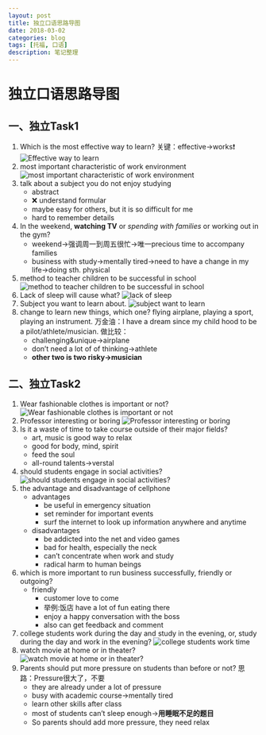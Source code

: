 ```yaml
---
layout: post
title: 独立口语思路导图
date: 2018-03-02
categories: blog
tags: [托福, 口语]
description: 笔记整理
---
```

# 独立口语思路导图
## 一、独立Task1
1. Which is the most effective way to learn?
	关键：effective→works❗️ 
	![](https://ws4.sinaimg.cn/large/006tNc79ly1foy8hn8rjtj31kw0l2agy.jpg "Effective way to learn")
2. most important characteristic of work environment
	![](https://ws1.sinaimg.cn/large/006tNc79ly1foya8ft3rzj31kw0pmqb7.jpg "most important characteristic of work environment")
3. talk about a subject you do not enjoy studying
	- abstract
	- ❌ understand formular
	- maybe easy for others, but it is so difficult for me
	- hard to remember details
4. In the weekend, **watching TV** or _spending with families_ or working out in the gym?
	- weekend→强调周一到周五很忙→唯一precious time to accompany families
	- business with study→mentally tired→need to have a change in my life→doing sth. physical 
5. method to teacher children to be successful in school
	![](https://ws1.sinaimg.cn/large/006tNc79ly1foybdkohn4j31260hs0vi.jpg "method to teacher children to be successful in school")
6. Lack of sleep will cause what?
	![](https://ws1.sinaimg.cn/large/006tNc79ly1foyc6vffxfj31fy0qyjw8.jpg "lack of sleep")
7. Subject you want to learn about.
	![](https://ws2.sinaimg.cn/large/006tNc79ly1foyef4nef0j31hg0fydj5.jpg "subject want to learn")
8. change to learn new things, which one? flying airplane, playing a sport, playing an instrument.
	万金油：I have a dream since my child hood to be a pilot/athlete/musician.
	做比较：
	- challenging&unique→airplane
	- don’t need a lot of of thinking→athlete
	- **other two is two risky→musician**         


## 二、独立Task2
1. Wear fashionable clothes is important or not?
	![](https://ws1.sinaimg.cn/large/006tNc79ly1foy8t46a63j31kw0pa79y.jpg "Wear fashionable clothes is important or not")
2. Professor interesting or boring
	![](https://ws2.sinaimg.cn/large/006tNc79ly1foyagsii9oj31kw0pyagg.jpg "Professor interesting or boring")
3. Is it a waste of time to take course outside of their major fields?
	- art, music is good way to relax
	- good for body, mind, spirit
	- feed the soul
	- all-round talents→verstal
4. should students engage in social activities?
	![](https://ws4.sinaimg.cn/large/006tNc79ly1foybitc0mwj31cq0dodi6.jpg "should students engage in social activities?")
5. the advantage and disadvantage of cellphone
	- advantages
		- be useful in emergency situation
		- set reminder for important events
		- surf the internet to look up information anywhere and anytime
	- disadvantages
		- be addicted into the net and video games
		- bad for health, especially the neck
		- can’t concentrate when work and study
		- radical harm to human beings
6. which is more important to run business successfully, friendly or outgoing?
	- friendly
		- customer love to come
		- 举例:饭店 have a lot of fun eating there
		- enjoy a happy conversation with the boss
		- also can get feedback and comment
7. college students work during the day and study in the evening, or, study during the day and work in the evening?
	![](https://ws2.sinaimg.cn/large/006tNc79ly1foycdt7l9rj31f20ksdk1.jpg "college students work time")
8. watch movie at home or in theater?
	![](https://ws2.sinaimg.cn/large/006tNc79ly1foyekr1laij319c0o0dk4.jpg "watch movie at home or in theater?")
9. Parents should put more pressure on students than before or not?
	思路：Pressure很大了，不要
	- they are already under a lot of pressure
	- busy with academic course→mentally tired
	- learn other skills after class
	- most of students can’t sleep enough→**用睡眠不足的题目**
	- So parents should add more pressure, they need relax
